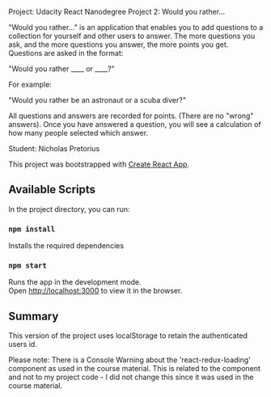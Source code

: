 Project: Udacity React Nanodegree Project 2: Would you rather...

"Would you rather..." is an application that enables you to add questions to a collection for yourself and other users to answer. The more questions you ask, and the more questions you answer, the more points you get. Questions are asked in the format: 

"Would you rather ____ or ____?"

For example: 

"Would you rather be an astronaut or a scuba diver?"

All questions and answers are recorded for points. (There are no "wrong" answers). Once you have answered a question, you will see a calculation of how many people selected which answer. 

Student: Nicholas Pretorius

This project was bootstrapped with [Create React App](https://github.com/facebook/create-react-app).

## Available Scripts

In the project directory, you can run:

### `npm install`

Installs the required dependencies

### `npm start`

Runs the app in the development mode.
<br />
Open [http://localhost:3000](http://localhost:3000) to view it in the browser.


## Summary

This version of the project uses localStorage to retain the authenticated users id. 

Please note: There is a Console Warning about the 'react-redux-loading' component as used in the course material. This is related to the component and not to my project code - I did not change this since it was used in the course material. 

